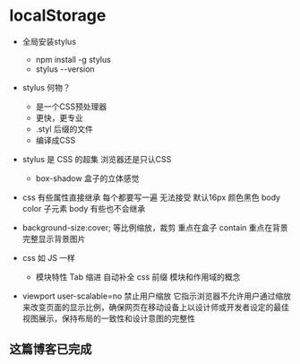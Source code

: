 # localStorage

- 全局安装stylus
  - npm install -g stylus
  - stylus --version
- stylus 何物？
  - 是一个CSS预处理器
  - 更快，更专业
  - .styl 后缀的文件
  - 编译成CSS

- stylus 是 CSS 的超集
  浏览器还是只认CSS
  - box-shadow 盒子的立体感觉
- css 有些属性直接继承
  每个都要写一遍 无法接受
  默认16px 颜色黑色
  body color 子元素 body
  有些也不会继承

- background-size:cover; 等比例缩放，裁剪 重点在盒子
  contain 重点在背景 完整显示背景图片

- css 如 JS 一样
  - 模块特性
    Tab 缩进 自动补全 css 前缀
    模块和作用域的概念

- viewport user-scalable=no 禁止用户缩放
  它指示浏览器不允许用户通过缩放来改变页面的显示比例，确保网页在移动设备上以设计师或开发者设定的最佳视图展示，保持布局的一致性和设计意图的完整性
  
## 这篇博客已完成
